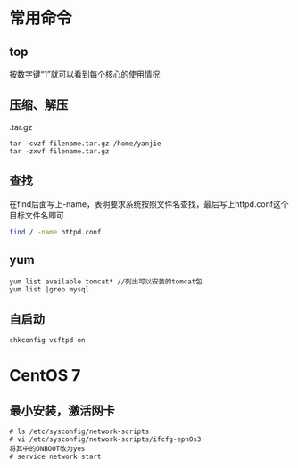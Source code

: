# 常用命令

## top

按数字键“1”就可以看到每个核心的使用情况

## 压缩、解压

.tar.gz

```
tar -cvzf filename.tar.gz /home/yanjie
tar -zxvf filename.tar.gz
```

## 查找

在find后面写上-name，表明要求系统按照文件名查找，最后写上httpd.conf这个目标文件名即可

```bash
find / -name httpd.conf
```

## yum

```
yum list available tomcat* //列出可以安装的tomcat包
yum list |grep mysql
```

## 自启动

```
chkconfig vsftpd on
```

# CentOS 7

## 最小安装，激活网卡

```
# ls /etc/sysconfig/network-scripts
# vi /etc/sysconfig/network-scripts/ifcfg-epn0s3
将其中的ONBOOT改为yes
# service network start
```
